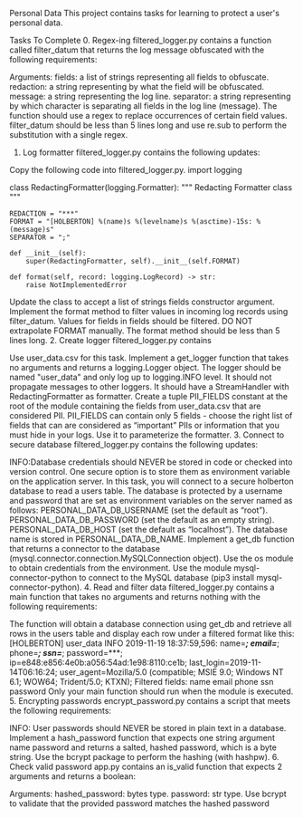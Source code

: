 Personal Data
This project contains tasks for learning to protect a user's personal data.

Tasks To Complete
 0. Regex-ing
filtered_logger.py contains a function called filter_datum that returns the log message obfuscated with the following requirements:

Arguments:
fields: a list of strings representing all fields to obfuscate.
redaction: a string representing by what the field will be obfuscated.
message: a string representing the log line.
separator: a string representing by which character is separating all fields in the log line (message).
The function should use a regex to replace occurrences of certain field values.
filter_datum should be less than 5 lines long and use re.sub to perform the substitution with a single regex.
 1. Log formatter
filtered_logger.py contains the following updates:

Copy the following code into filtered_logger.py.
import logging


class RedactingFormatter(logging.Formatter):
    """ Redacting Formatter class
    """

    REDACTION = "***"
    FORMAT = "[HOLBERTON] %(name)s %(levelname)s %(asctime)-15s: %(message)s"
    SEPARATOR = ";"

    def __init__(self):
        super(RedactingFormatter, self).__init__(self.FORMAT)

    def format(self, record: logging.LogRecord) -> str:
        raise NotImplementedError
Update the class to accept a list of strings fields constructor argument.
Implement the format method to filter values in incoming log records using filter_datum. Values for fields in fields should be filtered.
DO NOT extrapolate FORMAT manually. The format method should be less than 5 lines long.
 2. Create logger
filtered_logger.py contains

Use user_data.csv for this task.
Implement a get_logger function that takes no arguments and returns a logging.Logger object.
The logger should be named "user_data" and only log up to logging.INFO level. It should not propagate messages to other loggers. It should have a StreamHandler with RedactingFormatter as formatter.
Create a tuple PII_FIELDS constant at the root of the module containing the fields from user_data.csv that are considered PII. PII_FIELDS can contain only 5 fields - choose the right list of fields that can are considered as “important” PIIs or information that you must hide in your logs. Use it to parameterize the formatter.
 3. Connect to secure database
filtered_logger.py contains the following updates:

INFO:Database credentials should NEVER be stored in code or checked into version control. One secure option is to store them as environment variable on the application server.
In this task, you will connect to a secure holberton database to read a users table. The database is protected by a username and password that are set as environment variables on the server named as follows:
PERSONAL_DATA_DB_USERNAME (set the default as “root”).
PERSONAL_DATA_DB_PASSWORD (set the default as an empty string).
PERSONAL_DATA_DB_HOST (set the default as “localhost”).
The database name is stored in PERSONAL_DATA_DB_NAME.
Implement a get_db function that returns a connector to the database (mysql.connector.connection.MySQLConnection object).
Use the os module to obtain credentials from the environment.
Use the module mysql-connector-python to connect to the MySQL database (pip3 install mysql-connector-python).
 4. Read and filter data
filtered_logger.py contains a main function that takes no arguments and returns nothing with the following requirements:

The function will obtain a database connection using get_db and retrieve all rows in the users table and display each row under a filtered format like this:
[HOLBERTON] user_data INFO 2019-11-19 18:37:59,596: name=***; email=***; phone=***; ssn=***; password=***; ip=e848:e856:4e0b:a056:54ad:1e98:8110:ce1b; last_login=2019-11-14T06:16:24; user_agent=Mozilla/5.0 (compatible; MSIE 9.0; Windows NT 6.1; WOW64; Trident/5.0; KTXN);
Filtered fields:
name
email
phone
ssn
password
Only your main function should run when the module is executed.
 5. Encrypting passwords
encrypt_password.py contains a script that meets the following requirements:

INFO: User passwords should NEVER be stored in plain text in a database.
Implement a hash_password function that expects one string argument name password and returns a salted, hashed password, which is a byte string.
Use the bcrypt package to perform the hashing (with hashpw).
 6. Check valid password
app.py contains an is_valid function that expects 2 arguments and returns a boolean:

Arguments:
hashed_password: bytes type.
password: str type.
Use bcrypt to validate that the provided password matches the hashed password

